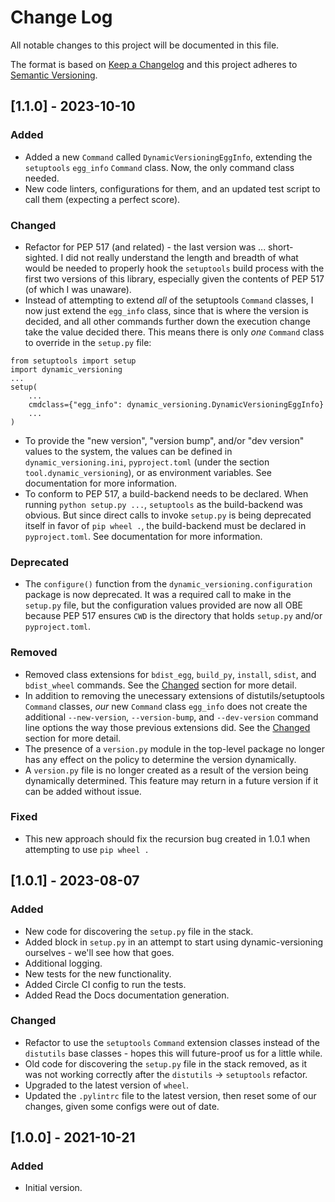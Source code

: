 # Change Log

All notable changes to this project will be documented in this file.

The format is based on [Keep a Changelog](http://keepachangelog.com/)
and this project adheres to [Semantic Versioning](http://semver.org/).

## [1.1.0] - 2023-10-10

### Added

- Added a new `Command` called `DynamicVersioningEggInfo`, extending the `setuptools` `egg_info` `Command` class. Now, the only command class needed.
- New code linters, configurations for them, and an updated test script to call them (expecting a perfect score).

### Changed

- Refactor for PEP 517 (and related) - the last version was ... short-sighted. I did not really understand the length and breadth of what would be needed to properly hook the `setuptools` build process with the first two versions of this library, especially given the contents of PEP 517 (of which I was unaware).
- Instead of attempting to extend *all* of the setuptools `Command` classes, I now just extend the `egg_info` class, since that is where the version is decided, and all other commands further down the execution change take the value decided there. This means there is only *one* `Command` class to override in the `setup.py` file:
```
from setuptools import setup
import dynamic_versioning
...
setup(
	...
	cmdclass={"egg_info": dynamic_versioning.DynamicVersioningEggInfo}
	...
)
```
- To provide the "new version", "version bump", and/or "dev version" values to the system, the values can be defined in `dynamic_versioning.ini`, `pyproject.toml` (under the section `tool.dynamic_versioning`), or as environment variables. See documentation for more information.
- To conform to PEP 517, a build-backend needs to be declared. When running `python setup.py ...`, `setuptools` as the build-backend was obvious. But since direct calls to invoke `setup.py` is being deprecated itself in favor of `pip wheel .`, the build-backend must be declared in `pyproject.toml`. See documentation for more information.

### Deprecated

- The `configure()` function from the `dynamic_versioning.configuration` package is now deprecated. It was a required call to make in the `setup.py` file, but the configuration values provided are now all OBE because PEP 517 ensures `CWD` is the directory that holds `setup.py` and/or `pyproject.toml`.

### Removed

- Removed class extensions for `bdist_egg`, `build_py`, `install`, `sdist`, and `bdist_wheel` commands. See the [Changed](#changed) section for more detail.
- In addition to removing the unecessary extensions of distutils/setuptools `Command` classes, *our* new `Command` class `egg_info` does not create the additional `--new-version`, `--version-bump`, and `--dev-version` command line options the way those previous extensions did. See the [Changed](#changed) section for more detail.
- The presence of a `version.py` module in the top-level package no longer has any effect on the policy to determine the version dynamically.
- A `version.py` file is no longer created as a result of the version being dynamically determined. This feature may return in a future version if it can be added without issue. 

### Fixed

- This new approach should fix the recursion bug created in 1.0.1 when attempting to use `pip wheel .`


## [1.0.1] - 2023-08-07

### Added

- New code for discovering the `setup.py` file in the stack.
- Added block in `setup.py` in an attempt to start using dynamic-versioning ourselves - we'll see how that goes.
- Additional logging.
- New tests for the new functionality.
- Added Circle CI config to run the tests.
- Added Read the Docs documentation generation.

### Changed

- Refactor to use the `setuptools` `Command` extension classes instead of the `distutils` base classes - hopes this will future-proof us for a little while.
- Old code for discovering the `setup.py` file in the stack removed, as it was not working correctly after the `distutils` -> `setuptools` refactor.
- Upgraded to the latest version of `wheel`.
- Updated the `.pylintrc` file to the latest version, then reset some of our changes, given some configs were out of date.

## [1.0.0] - 2021-10-21

### Added

- Initial version.
